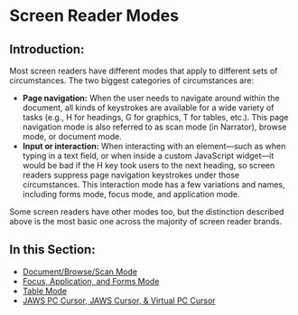 # Screen Reader Modes

## Introduction:

Most screen readers have different modes that apply to different sets of circumstances. The two biggest categories of circumstances are:

- <b>Page navigation:</b> When the user needs to navigate around within the document, all kinds of keystrokes are available for a wide variety of tasks (e.g., H for headings, G for graphics, T for tables, etc.). This page navigation mode is also referred to as scan mode (in Narrator), browse mode, or document mode.
- <b>Input or interaction:</b> When interacting with an element—such as when typing in a text field, or when inside a custom JavaScript widget—it would be bad if the H key took users to the next heading, so screen readers suppress page navigation keystrokes under those circumstances. This interaction mode has a few variations and names, including forms mode, focus mode, and application mode.

Some screen readers have other modes too, but the distinction described above is the most basic one across the majority of screen reader brands.

## In this Section:

- [Document/Browse/Scan Mode](document-browse-scan-mode.md)
- [Focus, Application, and Forms Mode](focus-application-and-forms-mode.md)
- [Table Mode](table-mode.md)
- [JAWS PC Cursor, JAWS Cursor, & Virtual PC Cursor](jaws-pc-cursor-jaws-cursor-and-virtual-pc-cursor.md)
